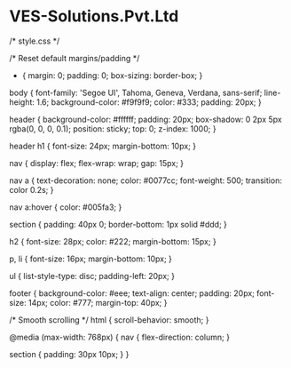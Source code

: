 # VES-Solutions.Pvt.Ltd
/* style.css */

/* Reset default margins/padding */
* {
  margin: 0;
  padding: 0;
  box-sizing: border-box;
}

body {
  font-family: 'Segoe UI', Tahoma, Geneva, Verdana, sans-serif;
  line-height: 1.6;
  background-color: #f9f9f9;
  color: #333;
  padding: 20px;
}

header {
  background-color: #ffffff;
  padding: 20px;
  box-shadow: 0 2px 5px rgba(0, 0, 0, 0.1);
  position: sticky;
  top: 0;
  z-index: 1000;
}

header h1 {
  font-size: 24px;
  margin-bottom: 10px;
}

nav {
  display: flex;
  flex-wrap: wrap;
  gap: 15px;
}

nav a {
  text-decoration: none;
  color: #0077cc;
  font-weight: 500;
  transition: color 0.2s;
}

nav a:hover {
  color: #005fa3;
}

section {
  padding: 40px 0;
  border-bottom: 1px solid #ddd;
}

h2 {
  font-size: 28px;
  color: #222;
  margin-bottom: 15px;
}

p, li {
  font-size: 16px;
  margin-bottom: 10px;
}

ul {
  list-style-type: disc;
  padding-left: 20px;
}

footer {
  background-color: #eee;
  text-align: center;
  padding: 20px;
  font-size: 14px;
  color: #777;
  margin-top: 40px;
}

/* Smooth scrolling */
html {
  scroll-behavior: smooth;
}

@media (max-width: 768px) {
  nav {
    flex-direction: column;
  }

  section {
    padding: 30px 10px;
  }
}
